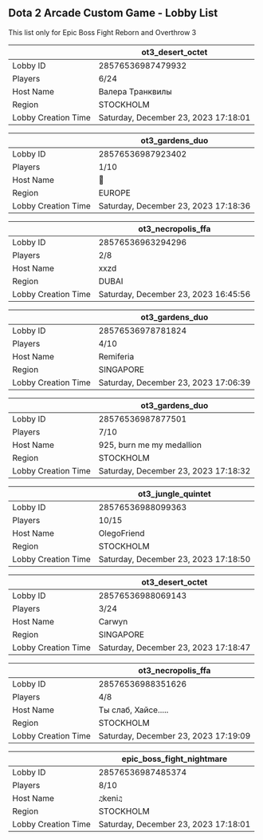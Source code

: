 ## Dota 2 Arcade Custom Game - Lobby List

This list only for Epic Boss Fight Reborn and Overthrow 3

|  | ot3_desert_octet |
| ------ | ------ |
| Lobby ID | 28576536987479932 |
| Players | 6/24 |
| Host Name | Валера Транквилы |
| Region | STOCKHOLM |
| Lobby Creation Time | Saturday, December 23, 2023 17:18:01 |


|  | ot3_gardens_duo |
| ------ | ------ |
| Lobby ID | 28576536987923402 |
| Players | 1/10 |
| Host Name | 𩠑 |
| Region | EUROPE |
| Lobby Creation Time | Saturday, December 23, 2023 17:18:36 |


|  | ot3_necropolis_ffa |
| ------ | ------ |
| Lobby ID | 28576536963294296 |
| Players | 2/8 |
| Host Name | xxzd |
| Region | DUBAI |
| Lobby Creation Time | Saturday, December 23, 2023 16:45:56 |


|  | ot3_gardens_duo |
| ------ | ------ |
| Lobby ID | 28576536978781824 |
| Players | 4/10 |
| Host Name | Remiferia |
| Region | SINGAPORE |
| Lobby Creation Time | Saturday, December 23, 2023 17:06:39 |


|  | ot3_gardens_duo |
| ------ | ------ |
| Lobby ID | 28576536987877501 |
| Players | 7/10 |
| Host Name | 925, burn me my medallion |
| Region | STOCKHOLM |
| Lobby Creation Time | Saturday, December 23, 2023 17:18:32 |


|  | ot3_jungle_quintet |
| ------ | ------ |
| Lobby ID | 28576536988099363 |
| Players | 10/15 |
| Host Name | OlegoFriend |
| Region | STOCKHOLM |
| Lobby Creation Time | Saturday, December 23, 2023 17:18:50 |


|  | ot3_desert_octet |
| ------ | ------ |
| Lobby ID | 28576536988069143 |
| Players | 3/24 |
| Host Name | Carwyn |
| Region | SINGAPORE |
| Lobby Creation Time | Saturday, December 23, 2023 17:18:47 |


|  | ot3_necropolis_ffa |
| ------ | ------ |
| Lobby ID | 28576536988351626 |
| Players | 4/8 |
| Host Name | Ты слаб, Хайсе..... |
| Region | STOCKHOLM |
| Lobby Creation Time | Saturday, December 23, 2023 17:19:09 |


|  | epic_boss_fight_nightmare |
| ------ | ------ |
| Lobby ID | 28576536987485374 |
| Players | 8/10 |
| Host Name | `♫`keni`♫` |
| Region | STOCKHOLM |
| Lobby Creation Time | Saturday, December 23, 2023 17:18:01 |


